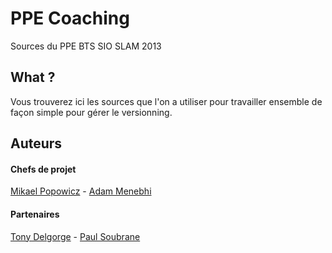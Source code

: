 # PPE Coaching

Sources du PPE BTS SIO SLAM 2013


## What ?

Vous trouverez ici les sources que l'on a utiliser pour travailler ensemble de façon simple pour gérer le versionning.

## Auteurs

#### Chefs de projet
[Mikael Popowicz](mailto:m.popowicz@iris-bde.fr)  -  [Adam Menebhi](mailto:a.menebhi@iris-bde.fr)

#### Partenaires
[Tony Delgorge](mailto:cours.tony@gmail.com)  -  [Paul Soubrane](mailto:soubrane.paul@gmail.com)
